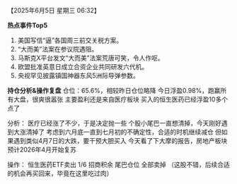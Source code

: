 【2025年6月5日 星期三 06:32】

**热点事件Top5**
1. 美国写信“逼”各国周三前交关税方案。
2. “大而美”法案在参议院遇阻。
3. 马斯克X平台发文“大而美”法案荒唐可笑，令人作呕。
4. 欧盟批准英意日成立合资企业共同研发六代机。
5. 央视罕见披露镇国神器东风5洲际导弹参数。

**持仓分析&操作复盘**
仓位：65.6%，相较昨日仓位略降
今日浮盈0.98%，跑赢所有大盘，很爽很嚣张
主要盈利还是来自医疗板块
买入的恒生医药已经浮盈10多个点了

分析：
医疗已经涨了不少，于是决定抛一些
个股小尾巴一直想清掉，今天刚好遇到大涨清掉了
考虑到六月底一直到七月初的不确定性，合适的时机继续减仓
但如果遇到类似4月7日的大跌，要干预大胆买入
今天看了下大摩的报告，房地产板块预计2026年4月开始复苏

操作：
恒生医药ETF卖出 1/6
招商积余 尾巴仓位 全部卖掉
（这股不错，后续合适的机会再买回来，毕竟在这里吃过肉）